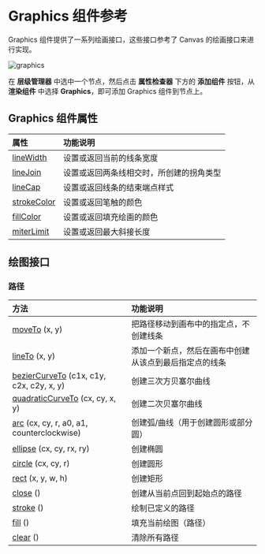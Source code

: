 # Graphics 组件参考

Graphics 组件提供了一系列绘画接口，这些接口参考了 Canvas 的绘画接口来进行实现。

![graphics](../render/graphics/graphics/graphics.png)

在 **层级管理器** 中选中一个节点，然后点击 **属性检查器** 下方的 **添加组件** 按钮，从 **渲染组件** 中选择 **Graphics**，即可添加 Graphics 组件到节点上。

## Graphics 组件属性

| 属性 |   功能说明
| :------------- | :---------- |
| [lineWidth](../render/graphics/lineWidth.md)     | 设置或返回当前的线条宽度
| [lineJoin](../render/graphics/lineJoin.md)       | 设置或返回两条线相交时，所创建的拐角类型
| [lineCap](../render/graphics/lineCap.md)         | 设置或返回线条的结束端点样式
| [strokeColor](../render/graphics/strokeColor.md) | 设置或返回笔触的颜色
| [fillColor](../render/graphics/fillColor.md)     | 设置或返回填充绘画的颜色
| [miterLimit](../render/graphics/miterLimit.md)   | 设置或返回最大斜接长度

## 绘图接口

### 路径

| 方法 |   功能说明
| :------------- | :---------- |
| [moveTo](../render/graphics/moveTo.md) (x, y)      | 把路径移动到画布中的指定点，不创建线条
| [lineTo](../render/graphics/lineTo.md) (x, y)      | 添加一个新点，然后在画布中创建从该点到最后指定点的线条
| [bezierCurveTo](../render/graphics/bezierCurveTo.md) (c1x, c1y, c2x, c2y, x, y) | 创建三次方贝塞尔曲线
| [quadraticCurveTo](../render/graphics/quadraticCurveTo.md) (cx, cy, x, y) | 创建二次贝塞尔曲线
| [arc](../render/graphics/arc.md) (cx, cy, r, a0, a1, counterclockwise)    | 创建弧/曲线（用于创建圆形或部分圆）
| [ellipse](../render/graphics/ellipse.md) (cx, cy, rx, ry)                 | 创建椭圆
| [circle](../render/graphics/circle.md) (cx, cy, r) | 创建圆形
| [rect](../render/graphics/rect.md) (x, y, w, h)    | 创建矩形
| [close](../render/graphics/close.md) ()            | 创建从当前点回到起始点的路径
| [stroke](../render/graphics/stroke.md) ()          | 绘制已定义的路径
| [fill](../render/graphics/fill.md) ()              | 填充当前绘图（路径）
| [clear](../render/graphics/clear.md) ()            | 清除所有路径
